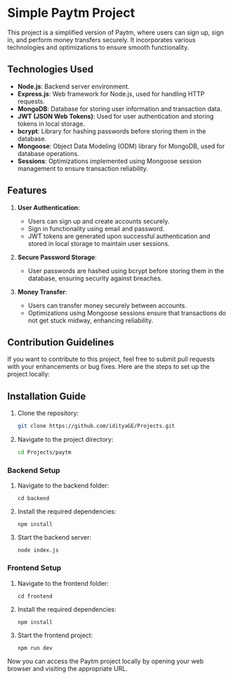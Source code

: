 # Simple Paytm Project

This project is a simplified version of Paytm, where users can sign up, sign in, and perform money transfers securely. It incorporates various technologies and optimizations to ensure smooth functionality.

## Technologies Used

- **Node.js**: Backend server environment.
- **Express.js**: Web framework for Node.js, used for handling HTTP requests.
- **MongoDB**: Database for storing user information and transaction data.
- **JWT (JSON Web Tokens)**: Used for user authentication and storing tokens in local storage.
- **bcrypt**: Library for hashing passwords before storing them in the database.
- **Mongoose**: Object Data Modeling (ODM) library for MongoDB, used for database operations.
- **Sessions**: Optimizations implemented using Mongoose session management to ensure transaction reliability.

## Features

1. **User Authentication**:
   - Users can sign up and create accounts securely.
   - Sign in functionality using email and password.
   - JWT tokens are generated upon successful authentication and stored in local storage to maintain user sessions.

2. **Secure Password Storage**:
   - User passwords are hashed using bcrypt before storing them in the database, ensuring security against breaches.

3. **Money Transfer**:
   - Users can transfer money securely between accounts.
   - Optimizations using Mongoose sessions ensure that transactions do not get stuck midway, enhancing reliability.

## Contribution Guidelines

If you want to contribute to this project, feel free to submit pull requests with your enhancements or bug fixes. Here are the steps to set up the project locally:

## Installation Guide

1. Clone the repository:
    ```bash
    git clone https://github.com/idityaGE/Projects.git
    ```
2. Navigate to the project directory:
    ```bash
    cd Projects/paytm
    ```

### Backend Setup

1. Navigate to the backend folder:
    ```
    cd backend
    ```

2. Install the required dependencies:
    ```
    npm install
    ```

3. Start the backend server:
    ```
    node index.js
    ```

### Frontend Setup

1. Navigate to the frontend folder:
    ```
    cd frontend
    ```

2. Install the required dependencies:
    ```
    npm install
    ```

3. Start the frontend project:
    ```
    npm run dev
    ```

Now you can access the Paytm project locally by opening your web browser and visiting the appropriate URL.